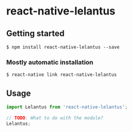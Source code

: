 # react-native-lelantus

## Getting started

`$ npm install react-native-lelantus --save`

### Mostly automatic installation

`$ react-native link react-native-lelantus`

## Usage
```javascript
import Lelantus from 'react-native-lelantus';

// TODO: What to do with the module?
Lelantus;
```
